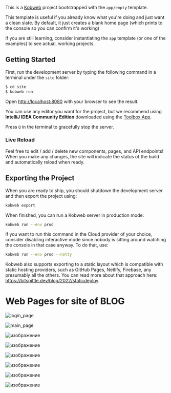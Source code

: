 This is a [Kobweb](https://github.com/varabyte/kobweb) project bootstrapped with the `app/empty` template.

This template is useful if you already know what you're doing and just want a clean slate. By default, it
just creates a blank home page (which prints to the console so you can confirm it's working)

If you are still learning, consider instantiating the `app` template (or one of the examples) to see actual,
working projects.

## Getting Started

First, run the development server by typing the following command in a terminal under the `site` folder:

```bash
$ cd site
$ kobweb run
```

Open [http://localhost:8080](http://localhost:8080) with your browser to see the result.

You can use any editor you want for the project, but we recommend using **IntelliJ IDEA Community Edition** downloaded
using the [Toolbox App](https://www.jetbrains.com/toolbox-app/).

Press `Q` in the terminal to gracefully stop the server.

### Live Reload

Feel free to edit / add / delete new components, pages, and API endpoints! When you make any changes, the site will
indicate the status of the build and automatically reload when ready.

## Exporting the Project

When you are ready to ship, you should shutdown the development server and then export the project using:

```bash
kobweb export
```

When finished, you can run a Kobweb server in production mode:

```bash
kobweb run --env prod
```

If you want to run this command in the Cloud provider of your choice, consider disabling interactive mode since nobody
is sitting around watching the console in that case anyway. To do that, use:

```bash
kobweb run --env prod --notty
```

Kobweb also supports exporting to a static layout which is compatible with static hosting providers, such as GitHub
Pages, Netlify, Firebase, any presumably all the others. You can read more about that approach here:
https://bitspittle.dev/blog/2022/staticdeploy



# Web Pages for site of BLOG





![login_page](https://github.com/VasylDvorak/EasyBlog/assets/106032465/961f6965-5d55-4b8e-a9a8-cb8b48dad197)


![main_page](https://github.com/VasylDvorak/EasyBlog/assets/106032465/041808c7-4157-4085-b0be-03b2083e6a51)


![изображение](https://github.com/VasylDvorak/EasyBlog/assets/106032465/70844512-8292-45b0-961c-b32a3b6c1f98)


![изображение](https://github.com/VasylDvorak/EasyBlog/assets/106032465/4a2403bb-b298-4cf3-a8cc-8e9279d99d41)


![изображение](https://github.com/VasylDvorak/EasyBlog/assets/106032465/3264043f-2bdc-4ca2-b917-72eacb223642)


![изображение](https://github.com/VasylDvorak/EasyBlog/assets/106032465/a9bc1b4d-a493-4d90-b4b3-4f1fbc91ee93)


![изображение](https://github.com/VasylDvorak/EasyBlog/assets/106032465/8a5e336d-a328-4c7b-bf62-57fecb5ac47c)


![изображение](https://github.com/VasylDvorak/EasyBlog/assets/106032465/cb5a45a3-209e-4c5b-92aa-bb79e0ab0a96)




